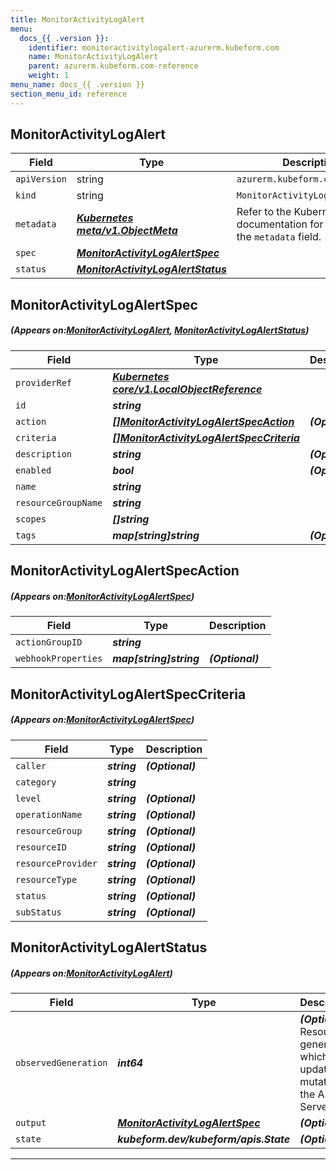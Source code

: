 ```yaml
---
title: MonitorActivityLogAlert
menu:
  docs_{{ .version }}:
    identifier: monitoractivitylogalert-azurerm.kubeform.com
    name: MonitorActivityLogAlert
    parent: azurerm.kubeform.com-reference
    weight: 1
menu_name: docs_{{ .version }}
section_menu_id: reference
---
```


## MonitorActivityLogAlert
| Field | Type | Description |
| ------ | ----- | ----------- |
| `apiVersion` | string | `azurerm.kubeform.com/v1alpha1` |
|    `kind` | string | `MonitorActivityLogAlert` |
| `metadata` | ***[Kubernetes meta/v1.ObjectMeta](https://kubernetes.io/docs/reference/generated/kubernetes-api/v1.13/#objectmeta-v1-meta)***|Refer to the Kubernetes API documentation for the fields of the `metadata` field.|
| `spec` | ***[MonitorActivityLogAlertSpec](#MonitorActivityLogAlertSpec)***||
| `status` | ***[MonitorActivityLogAlertStatus](#MonitorActivityLogAlertStatus)***||
## MonitorActivityLogAlertSpec
##### (Appears on:[MonitorActivityLogAlert](#MonitorActivityLogAlert), [MonitorActivityLogAlertStatus](#MonitorActivityLogAlertStatus))
| Field | Type | Description |
| ------ | ----- | ----------- |
| `providerRef` | ***[Kubernetes core/v1.LocalObjectReference](https://kubernetes.io/docs/reference/generated/kubernetes-api/v1.13/#localobjectreference-v1-core)***||
| `id` | ***string***||
| `action` | ***[[]MonitorActivityLogAlertSpecAction](#MonitorActivityLogAlertSpecAction)***| ***(Optional)*** |
| `criteria` | ***[[]MonitorActivityLogAlertSpecCriteria](#MonitorActivityLogAlertSpecCriteria)***||
| `description` | ***string***| ***(Optional)*** |
| `enabled` | ***bool***| ***(Optional)*** |
| `name` | ***string***||
| `resourceGroupName` | ***string***||
| `scopes` | ***[]string***||
| `tags` | ***map[string]string***| ***(Optional)*** |
## MonitorActivityLogAlertSpecAction
##### (Appears on:[MonitorActivityLogAlertSpec](#MonitorActivityLogAlertSpec))
| Field | Type | Description |
| ------ | ----- | ----------- |
| `actionGroupID` | ***string***||
| `webhookProperties` | ***map[string]string***| ***(Optional)*** |
## MonitorActivityLogAlertSpecCriteria
##### (Appears on:[MonitorActivityLogAlertSpec](#MonitorActivityLogAlertSpec))
| Field | Type | Description |
| ------ | ----- | ----------- |
| `caller` | ***string***| ***(Optional)*** |
| `category` | ***string***||
| `level` | ***string***| ***(Optional)*** |
| `operationName` | ***string***| ***(Optional)*** |
| `resourceGroup` | ***string***| ***(Optional)*** |
| `resourceID` | ***string***| ***(Optional)*** |
| `resourceProvider` | ***string***| ***(Optional)*** |
| `resourceType` | ***string***| ***(Optional)*** |
| `status` | ***string***| ***(Optional)*** |
| `subStatus` | ***string***| ***(Optional)*** |
## MonitorActivityLogAlertStatus
##### (Appears on:[MonitorActivityLogAlert](#MonitorActivityLogAlert))
| Field | Type | Description |
| ------ | ----- | ----------- |
| `observedGeneration` | ***int64***| ***(Optional)*** Resource generation, which is updated on mutation by the API Server.|
| `output` | ***[MonitorActivityLogAlertSpec](#MonitorActivityLogAlertSpec)***| ***(Optional)*** |
| `state` | ***kubeform.dev/kubeform/apis.State***| ***(Optional)*** |
---
